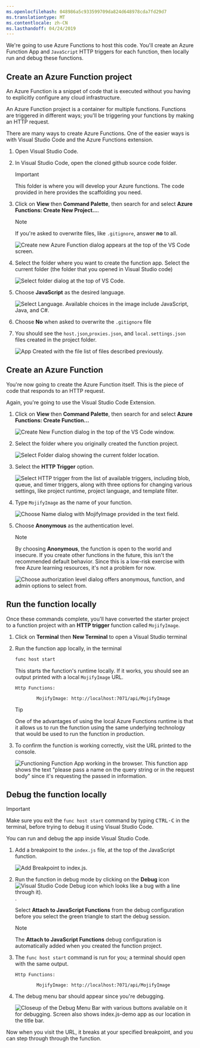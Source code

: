 ```yaml
---
ms.openlocfilehash: 048986a5c933599709da824d648978cda7fd29d7
ms.translationtype: MT
ms.contentlocale: zh-CN
ms.lasthandoff: 04/24/2019
---
```

We're going to use Azure Functions to host this code. You'll create an Azure Function App and `JavaScript` HTTP triggers for each function, then locally run and debug these functions.

## <a name="create-an-azure-function-project"></a>Create an Azure Function project

An Azure Function is a snippet of code that is executed without you having to explicitly configure any cloud infrastructure.

An Azure Function project is a container for multiple functions. Functions are triggered in different ways; you'll be triggering your functions by making an HTTP request.

There are many ways to create Azure Functions. One of the easier ways is with Visual Studio Code and the Azure Functions extension.

1. Open Visual Studio Code.

1. In Visual Studio Code, open the cloned github source code folder.

    >[!IMPORTANT]
    > This folder is where you will develop your Azure functions. The code provided in here provides the scaffolding you need.

1. Click on **View** then **Command Palette**, then search for and select **Azure Functions: Create New Project...**.

   > [!NOTE]
   > If you're asked to overwrite files, like `.gitignore`, answer **no** to all.

   ![Create new Azure Function dialog appears at the top of the VS Code screen.](../media/4.create-new-project.png)

1. Select the folder where you want to create the function app. Select the current folder (the folder that you opened in Visual Studio code)

   ![Select folder dialog at the top of VS Code.](../media/4.select-folder.png)

1. Choose **JavaScript** as the desired language.

   ![Select Language. Available choices in the image include JavaScript, Java, and C#.](../media/4.select-language.png)

1. Choose **No** when asked to overwrite the `.gitignore` file

1. You should see the `host.json`,`proxies.json`, and `local.settings.json` files created in the project folder.

   ![App Created with the file list of files described previously.](../media/4.app-created.png)

## <a name="create-an-azure-function"></a>Create an Azure Function

You're now going to create the Azure Function itself. This is the piece of code that responds to an HTTP request.

Again, you're going to use the Visual Studio Code Extension.

1. Click on **View** then **Command Palette**, then search for and select **Azure Functions: Create Function...**

    ![Create New Function dialog in the top of the VS Code window.](../media/4.create-function.png)

1. Select the folder where you originally created the function project.

    ![Select Folder dialog showing the current folder location.](../media/4.select-current-project.png)

1. Select the **HTTP Trigger** option.

    ![Select HTTP trigger from the list of available triggers, including blob, queue, and timer triggers, along with three options for changing various settings, like project runtime, project language, and template filter.](../media/4.select-trigger.png)

1. Type `MojifyImage` as the name of your function.

    ![Choose Name dialog with MojifyImage provided in the text field.](../media/4.choose-function-name.png)

1. Choose **Anonymous** as the authentication level.

    > [!NOTE]
    > By choosing **Anonymous**, the function is open to the world and insecure. If you create other functions in the future, this isn't the recommended default behavior. Since this is a low-risk exercise with free Azure learning resources, it's not a problem for now.

    ![Choose authorization level dialog offers anonymous, function, and admin options to select from.](../media/4.choose-auth-level.png)

## <a name="run-the-function-locally"></a>Run the function locally

Once these commands complete, you'll have converted the starter project to a function project with an **HTTP trigger** function called `MojifyImage`.

1. Click on **Terminal** then **New Terminal** to open a Visual Studio terminal

2. Run the function app locally, in the terminal

    ```bash
    func host start
    ```

    This starts the function's runtime locally. If it works, you should see an output printed with a local `MojifyImage` URL.

    ```output
    Http Functions:

            MojifyImage: http://localhost:7071/api/MojifyImage
    ```

    > [!TIP]
    > One of the advantages of using the local Azure Functions runtime is that it allows us to run the function using the same underlying technology that would be used to run the function in production.

3. To confirm the function is working correctly, visit the URL printed to the console.

    ![Functioning Function App working in the browser. This function app shows the text "please pass a name on the query string or in the request body" since it's requesting the passed in information.](../media/4.default-function-app-working.png)

## <a name="debug-the-function-locally"></a>Debug the function locally

> [!Important]
> Make sure you exit the `func host start` command by typing <kbd>CTRL-C</kbd> in the terminal, before trying to debug it using Visual Studio Code.

You can run and debug the app inside Visual Studio Code.

1. Add a breakpoint to the `index.js` file, at the top of the JavaScript function.

    ![Add Breakpoint to index.js.](../media/4.add-breakpoint.png)

1. Run the function in debug mode by clicking on the **Debug** icon ![Visual Studio Code Debug icon which looks like a bug with a line through it).](../media/4.debug.icon.png).

    Select **Attach to JavaScript Functions** from the debug configuration before you select the green triangle to start the debug session.

    > [!Note]
    > The **Attach to JavaScript Functions** debug configuration is automatically added when you created the function project.

1. The `func host start` command is run for you; a terminal should open with the same output.

    ```output
    Http Functions:
    
            MojifyImage: http://localhost:7071/api/MojifyImage
    ```

1. The debug menu bar should appear since you're debugging.

    ![Closeup of the Debug Menu Bar with various buttons available on it for debugging. Screen also shows index.js-demo app as our location in the title bar.](../media/4.debug-menu-bar.png)

Now when you visit the URL, it breaks at your specified breakpoint, and you can step through through the function.
